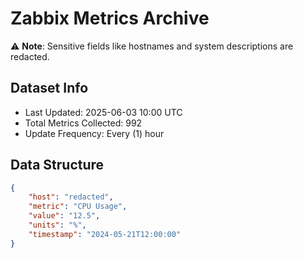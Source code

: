 # Zabbix Metrics Archive

⚠️ **Note**: Sensitive fields like hostnames and system descriptions are redacted.

## Dataset Info
- Last Updated: 2025-06-03 10:00 UTC
- Total Metrics Collected: 992
- Update Frequency: Every (1) hour

## Data Structure
```json
{
    "host": "redacted",
    "metric": "CPU Usage",
    "value": "12.5",
    "units": "%",
    "timestamp": "2024-05-21T12:00:00"
}
```
